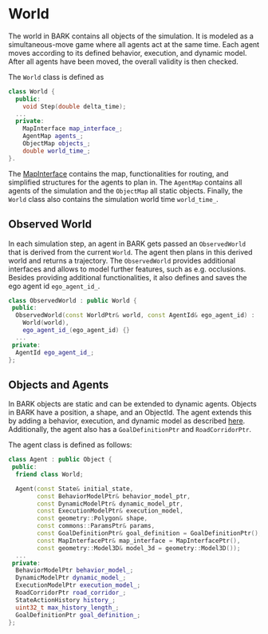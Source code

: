 World
================================

The world in BARK contains all objects of the simulation.
It is modeled as a simultaneous-move game where all agents act at the same time.
Each agent moves according to its defined behavior, execution, and dynamic model.
After all agents have been moved, the overall validity is then checked.

The `World` class is defined as

```cpp
class World {
  public:
    void Step(double delta_time);
  ...
  private:
    MapInterface map_interface_;
    AgentMap agents_;
    ObjectMap objects_;
    double world_time_;
}.
```

The [MapInterface](map_interface.md) contains the map, functionalities for routing, and simplified structures for the agents to plan in.
The `AgentMap` contains all agents of the simulation and the `ObjectMap` all static objects.
Finally, the `World` class also contains the simulation world time `world_time_`.


## Observed World

In each simulation step, an agent in BARK gets passed an `ObservedWorld` that is derived from the current `World`.
The agent then plans in this derived world and returns a trajectory.
The `ObservedWorld` provides additional interfaces and allows to model further features, such as e.g. occlusions.
Besides providing additional functionalities, it also defines and saves the ego agent id `ego_agent_id_`.

```cpp
class ObservedWorld : public World {
 public:
  ObservedWorld(const WorldPtr& world, const AgentId& ego_agent_id) :
    World(world),
    ego_agent_id_(ego_agent_id) {}
  ...
 private:
  AgentId ego_agent_id_;
};
```

## Objects and Agents

In BARK objects are static and can be extended to dynamic agents.
Objects in BARK have a position, a shape, and an ObjectId.
The agent extends this by adding a behavior, execution, and dynamic model as described [here](models.md).
Additionally, the agent also has a  `GoalDefinitionPtr` and `RoadCorridorPtr`.

The agent class is defined as follows:

```cpp
class Agent : public Object {
 public:
  friend class World;

  Agent(const State& initial_state,
        const BehaviorModelPtr& behavior_model_ptr,
        const DynamicModelPtr& dynamic_model_ptr,
        const ExecutionModelPtr& execution_model,
        const geometry::Polygon& shape,
        const commons::ParamsPtr& params,
        const GoalDefinitionPtr& goal_definition = GoalDefinitionPtr(),
        const MapInterfacePtr& map_interface = MapInterfacePtr(),
        const geometry::Model3D& model_3d = geometry::Model3D());
  ...
 private:
  BehaviorModelPtr behavior_model_;
  DynamicModelPtr dynamic_model_;
  ExecutionModelPtr execution_model_;
  RoadCorridorPtr road_corridor_;
  StateActionHistory history_;
  uint32_t max_history_length_;
  GoalDefinitionPtr goal_definition_;
};
```